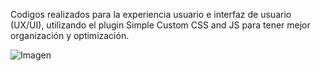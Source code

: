 Codigos realizados para la experiencia usuario e interfaz de usuario (UX/UI), utilizando el plugin Simple Custom CSS and JS para tener mejor organización y optimización.

![Imagen](https://github.com/user-attachments/assets/94dc2d0e-f422-4489-aae3-a6277822cf52)

